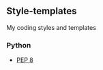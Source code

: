 ## Style-templates
My coding styles and templates

### Python

* [PEP 8](https://www.python.org/dev/peps/pep-0008/#string-quotes)
